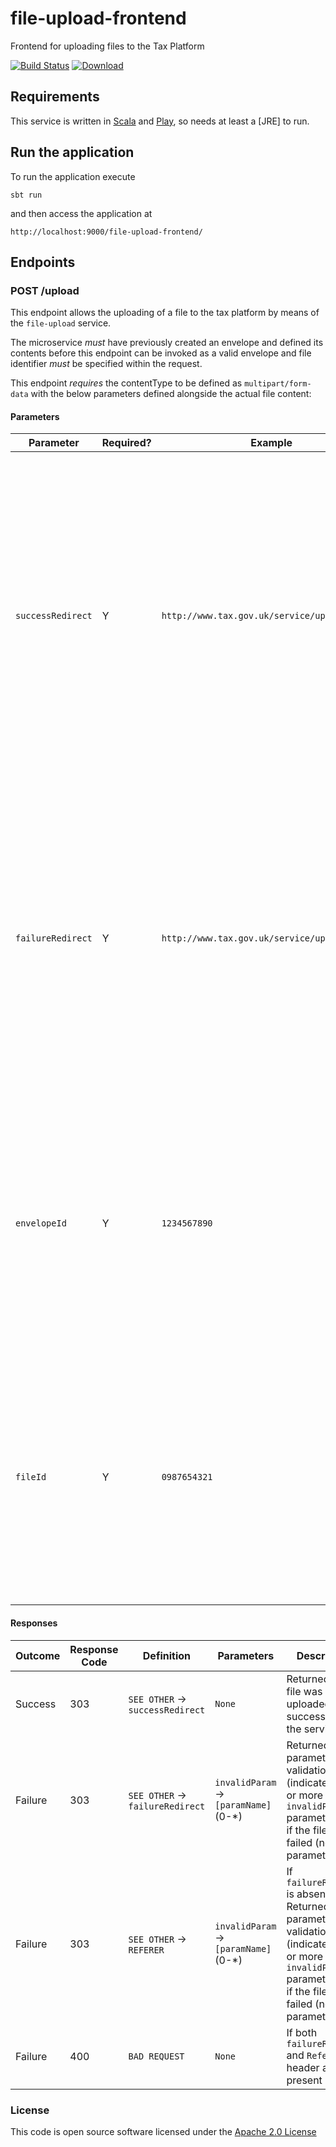 # file-upload-frontend

Frontend for uploading files to the Tax Platform

[![Build Status](https://travis-ci.org/hmrc/file-upload-frontend.svg?branch=master)](https://travis-ci.org/hmrc/file-upload-frontend) [ ![Download](https://api.bintray.com/packages/hmrc/releases/file-upload-frontend/images/download.svg) ](https://bintray.com/hmrc/releases/file-upload-frontend/_latestVersion)

## Requirements

This service is written in [Scala](http://www.scala-lang.org/) and [Play](http://playframework.com/), so needs at least a [JRE] to run.

## Run the application

To run the application execute

```
sbt run
```

and then access the application at

```
http://localhost:9000/file-upload-frontend/
```

## Endpoints

### POST /upload

This endpoint allows the uploading of a file to the tax platform by means of the `file-upload` service.

The microservice *must* have previously created an envelope and defined its contents before this endpoint can be invoked
as a valid envelope and file identifier *must* be specified within the request.

This endpoint *requires* the contentType to be defined as `multipart/form-data` with the below parameters defined alongside
the actual file content:

#### Parameters
|Parameter|Required?|Example|Description|
|---|---|---|---|
|`successRedirect`|Y|`http://www.tax.gov.uk/service/uploadSuccess`|*Client side* redirection - fully qualified, external URL. This is used within a 303 SEE OTHER redirect and should indicate the next page within your user journey for a successful upload outcome. NB: This will result in an HTTP `GET` of the indicated endpoint.|
|`failureRedirect`|Y|`http://www.tax.gov.uk/service/uploadFailure`|*Client side* redirection - fully qualified, external URL. This is used within a 303 SEE OTHER redirect and should indicate the next page within your user journey for a failure of upload outcome. NB: This will result in an HTTP `GET` of the indicated endpoint.|
|`envelopeId`|Y|`1234567890`|A file-upload service generated envelope identifier. This will be validated against the file-upload service so a valid envelope *must* have been created prior to invoking this endpoint|
|`fileId`|Y|`0987654321`|A file-upload service generated file identifier. This will be validated against the file-upload service so a valid envelope *must* have been created prior to invoking this endpoint|

#### Responses
|Outcome|Response Code|Definition|Parameters|Description|
|---|---|---|---|---|
|Success|303|`SEE OTHER` -> `successRedirect`|`None`|Returned if the file was uploaded successfully to the service|
|Failure|303|`SEE OTHER` -> `failureRedirect`|`invalidParam` -> `[paramName]` (0-*)|Returned if parameter validation (indicated by 1 or more `invalidParam` parameters) or if the file upload failed (no parameters)|
|Failure|303|`SEE OTHER` -> `REFERER`|`invalidParam` -> `[paramName]` (0-*)|If `failureRedirect` is absent. Returned if parameter validation (indicated by 1 or more `invalidParam` parameters) or if the file upload failed (no parameters)|
|Failure|400|`BAD REQUEST`|`None`|If both `failureRedirect` and `Referer` header are not present|

### License

This code is open source software licensed under the [Apache 2.0 License]("http://www.apache.org/licenses/LICENSE-2.0.html")